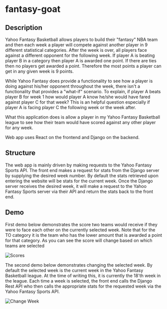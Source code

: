 # fantasy-goat

## Description

Yahoo Fantasy Basketball allows players to build their "fantasy" NBA team and then each week a player will compete against another player in 9 different statistical categories. After the week is over, all players face against a different opponent for the following week. If player A is beating player B in a category then player A is awarded one point. If there are ties then no players get awarded a point. Therefore the most points a player can get in any given week is 9 points. 

While Yahoo Fantasy does provide a functionality to see how a player is doing against his/her opponent throughout the week, there isn't a functionality that provides a "what-if" scenario. To explain, if player A beats player B for week 1 how would player A know he/she would have fared against player C for that week? This is an helpful question especially if player A is facing player C the following week or the week after. 

What this application does is allow a player in my Yahoo Fantasy Basketball league to see how their team would have scored against any other player for any week. 

Web app uses React on the frontend and Django on the backend.


## Structure

The web app is mainly driven by making requests to the Yahoo Fantasy Sports API. The front end makes a request for stats from the Django server by supplying the desired week number. By default the stats retrieved upon entering the website will be stats for the current week. Once the Django server receives the desired week, it will make a request to the Yahoo Fantasy Sports server via their API and return the stats back to the front end.


## Demo

First demo below demonstrates the score two teams would receive if they were to face each other on the currently selected week. Note that for the TO category it is the team who has the lower amount that is awarded a point for that category. As you can see the score will change based on which teams are selected

![Scores](https://github.com/RodellRodriguez/fantasy-goat/blob/master/examples/scores.gif)


The second demo below demonstrates changing the selected week. By default the selected week is the current week in the Yahoo Fantasy Basketball league. At the time of writing this, it is currently the 18'th week in the league. Each time a week is selected, the front end calls the Django Rest API who then calls the appropriate stats for the requested week via the Yahoo Fantasy Sports API.

![Change Week](https://github.com/RodellRodriguez/fantasy-goat/blob/master/examples/change_weeks.gif)


